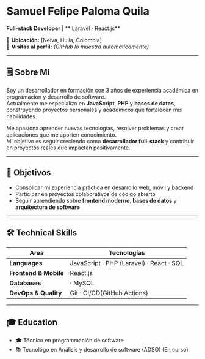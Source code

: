 # Samuel Felipe Paloma Quila 

**Full-stack Developer** | ** Laravel · React.js**

📍 **Ubicación:** [Neiva, Huila, Colombia]  
👀 **Visitas al perfil:** _(GitHub lo muestra automáticamente)_  

---

## 🗒 Sobre Mi
Soy un desarrollador en formación con 3 años de experiencia académica en programación y desarrollo de software.  
Actualmente me especializo en **JavaScript**, **PHP** y **bases de datos**, construyendo proyectos personales y académicos que fortalecen mis habilidades.  

Me apasiona aprender nuevas tecnologías, resolver problemas y crear aplicaciones que me aporten conocimiento.  
Mi objetivo es seguir creciendo como **desarrollador full-stack** y contribuir en proyectos reales que impacten positivamente.

---

## 🎯 Objetivos
- Consolidar mi experiencia práctica en desarrollo web, móvil y backend  
- Participar en proyectos colaborativos de código abierto  
- Seguir aprendiendo sobre **frontend moderno**, **bases de datos** y **arquitectura de software**

---

## 🛠 Technical Skills

| Area              | Tecnologías                                                                 |
| ----------------- | ----------------------------------------------------------------------------- |
| **Languages**     | JavaScript · PHP (Laravel) · React  · SQL                                  |
| **Frontend & Mobile** | React.js                                                                   |
| **Databases**     |  · MySQL                                                                      |
| **DevOps & Quality** | Git · CI/CD(GitHub Actions)                                    |

---


## 🎓 Education 
- 🎓 Técnico en programmación de software
- 📚 Tecnológo en Análisis y desarrollo de software (ADSO) (En curso)
  

